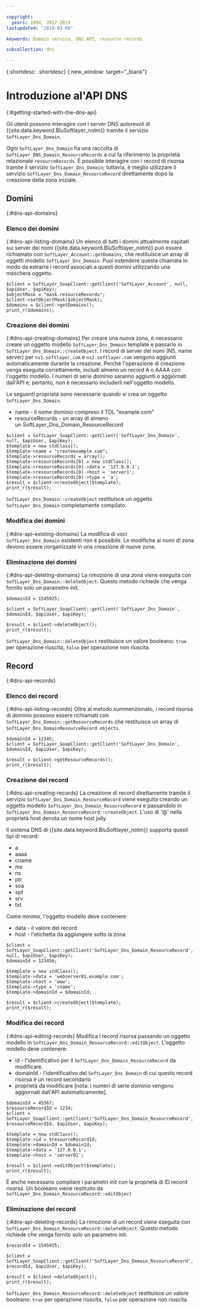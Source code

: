 ```yaml
---

copyright:
  years: 1994, 2017-2019
lastupdated: "2019-03-08"

keywords: Domain service, DNS API, resource records

subcollection: dns

---
```



{:shortdesc: .shortdesc}
{:new_window: target="_blank"}

# Introduzione al'API DNS
{:#getting-started-with-the-dns-api}

Gli utenti possono interagire con i server DNS autorevoli di {{site.data.keyword.BluSoftlayer_notm}} tramite il servizio `SoftLayer_Dns_Domain`. 

Ogni `SoftLayer_Dns_Domain` ha una raccolta di `SoftLayer_DNS_Domain_ResourceRecords` a cui fa riferimento la proprietà relazionale `resourceRecords`. È possibile interagire con i record di risorsa tramite il servizio `SoftLayer_Dns_Domain`; tuttavia, è meglio utilizzare il servizio `SoftLayer_Dns_Domain_ResourceRecord` direttamente dopo la creazione della zona iniziale.

## Domini
{:#dns-api-domains}
### Elenco dei domini
{:#dns-api-listing-domains}
Un elenco di tutti i domini attualmente ospitati sui server dei nomi {{site.data.keyword.BluSoftlayer_notm}} può essere richiamato con `SoftLayer_Account::getDomains`, che restituisce un array di oggetti modello `SoftLayer_Dns_Domain`. Puoi estendere questa chiamata in modo da estrarre i record associati a questi domini utilizzando una maschera oggetto.

```
$client = SoftLayer_SoapClient::getClient('SoftLayer_Account', null, $apiUser, $apiKey);
$objectMask = "mask.resourceRecords";
$client->setObjectMask($objectMask);
$domains = $client->getDomains();
print_r($domains);
```

### Creazione dei domini
{:#dns-api-creating-domains}
Per creare una nuova zona, è necessario creare un oggetto modello `SoftLayer_Dns_Domain` template e passarlo in `SoftLayer_Dns_Domain::createObject`. I record di server dei nomi (NS, name server) per `ns1.softlayer.com` e `ns2.softlayer.com` vengono aggiunti automaticamente durante la creazione. Perché l'operazione di creazione venga eseguita correttamente, includi almeno un record A o AAAA con l'oggetto modello. I numeri di serie dominio saranno aggiunti o aggiornati dall'API e, pertanto, non è necessario includerli nell'oggetto modello.

Le seguenti proprietà sono necessarie quando si crea un oggetto `SoftLayer_Dns_Domain`.
 * name - il nome dominio compreso il TDL "example.com"
 * resourceRecords - un array di almeno un SoftLayer_Dns_Domain_ResourceRecord
 
```
$client = SoftLayer_SoapClient::getClient('SoftLayer_Dns_Domain', null, $apiUser, $apiKey);
$template = new stdClass();
$template->name = "createexample.com";
$template->resourceRecords = array();
$template->resourceRecords[0] = new stdClass();
$template->resourceRecords[0]->data = '127.0.0.1';
$template->resourceRecords[0]->host = 'server1';
$template->resourceRecords[0]->type = 'a';
$result = $client->createObject($template);
print_r($result);
```

`SoftLayer_Dns_Domain::createObject` restituisce un oggetto `SoftLayer_Dns_Domain` completamente compilato.

### Modifica dei domini
{:#dns-api-existing-domains}
La modifica di voci `SoftLayer_Dns_Domain` esistenti non è possibile. Le modifiche ai nomi di zona devono essere riorganizzate in una creazione di nuove zone.

### Eliminazione dei domini
{:#dns-api-deleting-domains}
La rimozione di una zona viene eseguita con `SoftLayer_Dns_Domain::deleteObject`. Questo metodo richiede che venga fornito solo un parametro init.

```
$domainId = 1545925;
 
$client = SoftLayer_SoapClient::getClient('SoftLayer_Dns_Domain', $domainId, $apiUser, $apiKey);
 
$result = $client->deleteObject();
print_r($result);

```

`SoftLayer_Dns_Domain::deleteObject` restituisce un valore booleano: `true` per operazione riuscita, `false` per operazione non riuscita.

## Record
{:#dns-api-records}
### Elenco dei record
{:#dns-api-listing-records}
Oltre al metodo summenzionato, i record risorsa di dominio possono essere richiamati con `SoftLayer_Dns_Domain::getResourceRecords` che restituisce un array di `SoftLayer_Dns_DomainResourceRecord objects`.

```
$domainId = 12345;
$client = SoftLayer_SoapClient::getClient('SoftLayer_Dns_Domain', $domainId, $apiUser, $apiKey);
 
$result = $client->getResourceRecords();
print_r($result);
```

### Creazione dei record
{:#dns-api-creating-records}
La creazione di record direttamente tramite il servizio `SoftLayer_Dns_Domain_ResourceRecord` viene eseguita creando un oggetto modello `SoftLayer_Dns_Domain_ResourceRecord` e passandolo in `SoftLayer_Dns_Domain_ResourceRecord::createObject`. L'uso di '@' nella proprietà host denota un nome host jolly.

Il sistema DNS di {{site.data.keyword.BluSoftlayer_notm}} supporta questi tipi di record:
 * a
 * aaaa
 * cname
 * mx
 * ns
 * ptr
 * soa
 * spf
 * srv
 * txt

Come minimo, l'oggetto modello deve contenere:
 * data - il valore del record
 * host - l'etichetta da aggiungere sotto la zona
  
```
$client = SoftLayer_SoapClient::getClient('SoftLayer_Dns_Domain_ResourceRecord', null, $apiUser, $apiKey);
$domainId = 123456;
 
$template = new stdClass();
$template->data = 'webserver01.example.com';
$template->host = 'www';
$template->type = 'cname';
$template->domainId = $domainId;
 
$result = $client->createObject($template);
print_r($result);

```

### Modifica dei record
{:#dns-api-editing-records}
Modifica i record risorsa passando un oggetto modello in `SoftLayer_Dns_Domain_ResourceRecord::editObject`. L'oggetto modello deve contenere:

 * id - l'identificativo per il `SoftLayer_Dns_Domain_ResourceRecord` da modificare.
 * domainId - l'identificativo del `SoftLayer_Dns_Domain` di cui questo record risorsa è un record secondario
 * proprietà da modificare [nota: i numeri di serie dominio vengono aggiornati dall'API automaticamente].
  
```
$domainId = 45567;
$resourceRecordId = 1234;
$client = SoftLayer_SoapClient::getClient('SoftLayer_Dns_Domain_ResourceRecord', $resourceRecordId, $apiUser, $apiKey);
 
$template = new stdClass();
$template->id = $resourceRecordId;
$template->domainId = $domainId;
$template->data = '127.0.0.1';
$template->host = 'server01';
 
$result = $client->editObject($template);
print_r($result);
```
È anche necessario compilare i parametri init con la proprietà di ID record risorsa. Un booleano viene restituito da `SoftLayer_Dns_Domain_ResourceRecord::editObject`

### Eliminazione dei record
{:#dns-api-deleting-records}
La rimozione di un record viene eseguita con `SoftLayer_Dns_Domain_ResourceRecord::deleteObject`. Questo metodo richiede che venga fornito solo un parametro init.

```
$recordId = 1545925;
 
$client = SoftLayer_SoapClient::getClient('SoftLayer_Dns_Domain_ResourceRecord', $recordId, $apiUser, $apiKey);
 
$result = $client->deleteObject();
print_r($result);
```

`SoftLayer_Dns_Domain_ResourceRecord::deleteObject` restituisce un valore booleano: `true` per operazione riuscita, `false` per operazione non riuscita.
